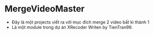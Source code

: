 # MergeVideoMaster

- Đây là một projects viết ra với mục đích merge 2 video bất kì thành 1 
- Là một module trong dự án XRecoder Writen by TienTran99.
